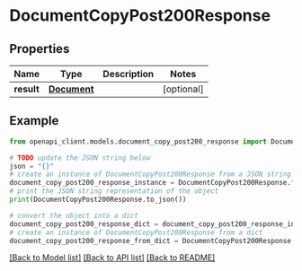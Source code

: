 # DocumentCopyPost200Response


## Properties

Name | Type | Description | Notes
------------ | ------------- | ------------- | -------------
**result** | [**Document**](Document.md) |  | [optional] 

## Example

```python
from openapi_client.models.document_copy_post200_response import DocumentCopyPost200Response

# TODO update the JSON string below
json = "{}"
# create an instance of DocumentCopyPost200Response from a JSON string
document_copy_post200_response_instance = DocumentCopyPost200Response.from_json(json)
# print the JSON string representation of the object
print(DocumentCopyPost200Response.to_json())

# convert the object into a dict
document_copy_post200_response_dict = document_copy_post200_response_instance.to_dict()
# create an instance of DocumentCopyPost200Response from a dict
document_copy_post200_response_from_dict = DocumentCopyPost200Response.from_dict(document_copy_post200_response_dict)
```
[[Back to Model list]](../README.md#documentation-for-models) [[Back to API list]](../README.md#documentation-for-api-endpoints) [[Back to README]](../README.md)



